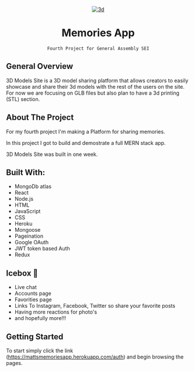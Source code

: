 <br />
<div align="center">
  <a href="https://mattsmemoriesapp.herokuapp.com">

![3d](https://wallpapertag.com/wallpaper/full/8/7/e/221119-travel-background-1920x1080-laptop.jpg)
</a>

<h1 align="center">Memories App</h1>

    Fourth Project for General Assembly SEI

</div>

## General Overview

3D Models Site is a 3D model sharing platform that allows creators to easily showcase and share their 3d models with the rest of the users on the site.
For now we are focusing on GLB files but also plan to have a 3d printing (STL) section.



## About The Project

For my fourth project I'm making a Platform for sharing memories.

In this project I got to build and demostrate a full MERN stack app.

3D Models Site was built in one week.


## Built With:

- MongoDb atlas
- React
- Node.js
- HTML
- JavaScript
- CSS
- Heroku
- Mongoose
- Pageination
- Google OAuth
- JWT token based Auth
- Redux

## Icebox 🧊

- Live chat
- Accounts page
- Favorities page
- Links To Instagram, Facebook, Twitter so share your favorite posts
- Having more reactions for photo's
- and hopefully more!!!


## Getting Started


To start simply click the link (https://mattsmemoriesapp.herokuapp.com/auth) and begin browsing the pages.
